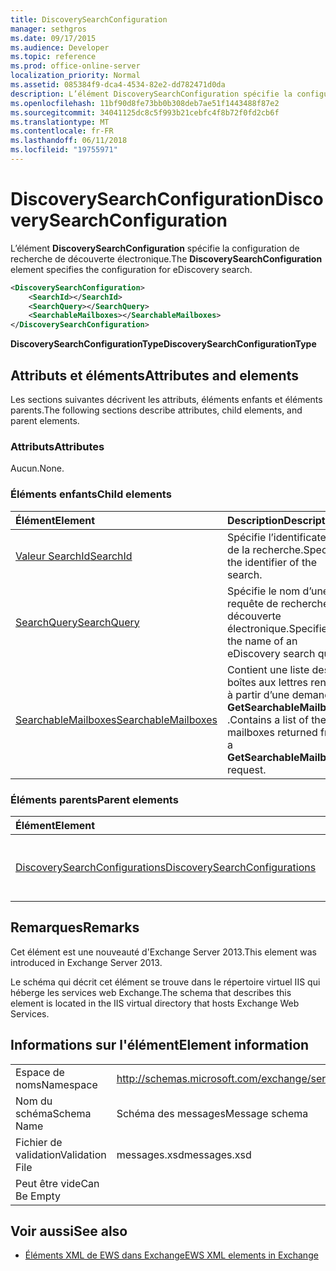 ```yaml
---
title: DiscoverySearchConfiguration
manager: sethgros
ms.date: 09/17/2015
ms.audience: Developer
ms.topic: reference
ms.prod: office-online-server
localization_priority: Normal
ms.assetid: 085384f9-dca4-4534-82e2-dd782471d0da
description: L’élément DiscoverySearchConfiguration spécifie la configuration de recherche de découverte électronique.
ms.openlocfilehash: 11bf90d8fe73bb0b308deb7ae51f1443488f87e2
ms.sourcegitcommit: 34041125dc8c5f993b21cebfc4f8b72f0fd2cb6f
ms.translationtype: MT
ms.contentlocale: fr-FR
ms.lasthandoff: 06/11/2018
ms.locfileid: "19755971"
---
```

# <a name="discoverysearchconfiguration"></a><span data-ttu-id="cfec6-103">DiscoverySearchConfiguration</span><span class="sxs-lookup"><span data-stu-id="cfec6-103">DiscoverySearchConfiguration</span></span>

<span data-ttu-id="cfec6-104">L’élément **DiscoverySearchConfiguration** spécifie la configuration de recherche de découverte électronique.</span><span class="sxs-lookup"><span data-stu-id="cfec6-104">The **DiscoverySearchConfiguration** element specifies the configuration for eDiscovery search.</span></span> 
  
```XML
<DiscoverySearchConfiguration>
    <SearchId></SearchId>
    <SearchQuery></SearchQuery>
    <SearchableMailboxes></SearchableMailboxes>
</DiscoverySearchConfiguration>
```

 <span data-ttu-id="cfec6-105">**DiscoverySearchConfigurationType**</span><span class="sxs-lookup"><span data-stu-id="cfec6-105">**DiscoverySearchConfigurationType**</span></span>
## <a name="attributes-and-elements"></a><span data-ttu-id="cfec6-106">Attributs et éléments</span><span class="sxs-lookup"><span data-stu-id="cfec6-106">Attributes and elements</span></span>

<span data-ttu-id="cfec6-107">Les sections suivantes décrivent les attributs, éléments enfants et éléments parents.</span><span class="sxs-lookup"><span data-stu-id="cfec6-107">The following sections describe attributes, child elements, and parent elements.</span></span>
  
### <a name="attributes"></a><span data-ttu-id="cfec6-108">Attributs</span><span class="sxs-lookup"><span data-stu-id="cfec6-108">Attributes</span></span>

<span data-ttu-id="cfec6-109">Aucun.</span><span class="sxs-lookup"><span data-stu-id="cfec6-109">None.</span></span>
  
### <a name="child-elements"></a><span data-ttu-id="cfec6-110">Éléments enfants</span><span class="sxs-lookup"><span data-stu-id="cfec6-110">Child elements</span></span>

|<span data-ttu-id="cfec6-111">**Élément**</span><span class="sxs-lookup"><span data-stu-id="cfec6-111">**Element**</span></span>|<span data-ttu-id="cfec6-112">**Description**</span><span class="sxs-lookup"><span data-stu-id="cfec6-112">**Description**</span></span>|
|:-----|:-----|
|[<span data-ttu-id="cfec6-113">Valeur SearchId</span><span class="sxs-lookup"><span data-stu-id="cfec6-113">SearchId</span></span>](searchid.md) <br/> |<span data-ttu-id="cfec6-114">Spécifie l’identificateur de la recherche.</span><span class="sxs-lookup"><span data-stu-id="cfec6-114">Specifies the identifier of the search.</span></span>  <br/> |
|[<span data-ttu-id="cfec6-115">SearchQuery</span><span class="sxs-lookup"><span data-stu-id="cfec6-115">SearchQuery</span></span>](searchquery.md) <br/> |<span data-ttu-id="cfec6-116">Spécifie le nom d’une requête de recherche de découverte électronique.</span><span class="sxs-lookup"><span data-stu-id="cfec6-116">Specifies the name of an eDiscovery search query.</span></span>  <br/> |
|[<span data-ttu-id="cfec6-117">SearchableMailboxes</span><span class="sxs-lookup"><span data-stu-id="cfec6-117">SearchableMailboxes</span></span>](searchablemailboxes.md) <br/> |<span data-ttu-id="cfec6-118">Contient une liste des boîtes aux lettres renvoyé à partir d’une demande **GetSearchableMailboxes** .</span><span class="sxs-lookup"><span data-stu-id="cfec6-118">Contains a list of the mailboxes returned from a **GetSearchableMailboxes** request.</span></span>  <br/> |
   
### <a name="parent-elements"></a><span data-ttu-id="cfec6-119">Éléments parents</span><span class="sxs-lookup"><span data-stu-id="cfec6-119">Parent elements</span></span>

|<span data-ttu-id="cfec6-120">**Élément**</span><span class="sxs-lookup"><span data-stu-id="cfec6-120">**Element**</span></span>|<span data-ttu-id="cfec6-121">**Description**</span><span class="sxs-lookup"><span data-stu-id="cfec6-121">**Description**</span></span>|
|:-----|:-----|
|[<span data-ttu-id="cfec6-122">DiscoverySearchConfigurations</span><span class="sxs-lookup"><span data-stu-id="cfec6-122">DiscoverySearchConfigurations</span></span>](discoverysearchconfigurations.md) <br/> |<span data-ttu-id="cfec6-123">Spécifie un tableau d’éléments **DiscoverySearchConfiguration** .</span><span class="sxs-lookup"><span data-stu-id="cfec6-123">Specifies an array of **DiscoverySearchConfiguration** elements.</span></span>  <br/> |
   
## <a name="remarks"></a><span data-ttu-id="cfec6-124">Remarques</span><span class="sxs-lookup"><span data-stu-id="cfec6-124">Remarks</span></span>

<span data-ttu-id="cfec6-125">Cet élément est une nouveauté d'Exchange Server 2013.</span><span class="sxs-lookup"><span data-stu-id="cfec6-125">This element was introduced in Exchange Server 2013.</span></span>
  
<span data-ttu-id="cfec6-126">Le schéma qui décrit cet élément se trouve dans le répertoire virtuel IIS qui héberge les services web Exchange.</span><span class="sxs-lookup"><span data-stu-id="cfec6-126">The schema that describes this element is located in the IIS virtual directory that hosts Exchange Web Services.</span></span>
  
## <a name="element-information"></a><span data-ttu-id="cfec6-127">Informations sur l'élément</span><span class="sxs-lookup"><span data-stu-id="cfec6-127">Element information</span></span>

|||
|:-----|:-----|
|<span data-ttu-id="cfec6-128">Espace de noms</span><span class="sxs-lookup"><span data-stu-id="cfec6-128">Namespace</span></span>  <br/> |http://schemas.microsoft.com/exchange/services/2006/messages  <br/> |
|<span data-ttu-id="cfec6-129">Nom du schéma</span><span class="sxs-lookup"><span data-stu-id="cfec6-129">Schema Name</span></span>  <br/> |<span data-ttu-id="cfec6-130">Schéma des messages</span><span class="sxs-lookup"><span data-stu-id="cfec6-130">Message schema</span></span>  <br/> |
|<span data-ttu-id="cfec6-131">Fichier de validation</span><span class="sxs-lookup"><span data-stu-id="cfec6-131">Validation File</span></span>  <br/> |<span data-ttu-id="cfec6-132">messages.xsd</span><span class="sxs-lookup"><span data-stu-id="cfec6-132">messages.xsd</span></span>  <br/> |
|<span data-ttu-id="cfec6-133">Peut être vide</span><span class="sxs-lookup"><span data-stu-id="cfec6-133">Can Be Empty</span></span>  <br/> ||
   
## <a name="see-also"></a><span data-ttu-id="cfec6-134">Voir aussi</span><span class="sxs-lookup"><span data-stu-id="cfec6-134">See also</span></span>

- [<span data-ttu-id="cfec6-135">Éléments XML de EWS dans Exchange</span><span class="sxs-lookup"><span data-stu-id="cfec6-135">EWS XML elements in Exchange</span></span>](ews-xml-elements-in-exchange.md)

